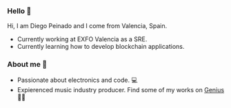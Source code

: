 ### Hello 👋

Hi, I am Diego Peinado and I come from Valencia, Spain. 

- Currently working at EXFO Valencia as a SRE.
- Currently learning how to develop blockchain applications.

### About me 🙂

- Passionate about electronics and code. 💻
- Expierenced music industry producer. Find some of my works on [Genius](https://genius.com/artists/Dp-soundz) 🎹📀
